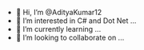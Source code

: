 - 👋 Hi, I’m @AdityaKumar12
- 👀 I’m interested in C# and Dot Net ...
- 🌱 I’m currently learning ...
- 💞️ I’m looking to collaborate on ...

<!---
AdityaKumar12/AdityaKumar12 is a ✨ special ✨ repository because its `README.md` (this file) appears on your GitHub profile.
You can click the Preview link to take a look at your changes.
--->

